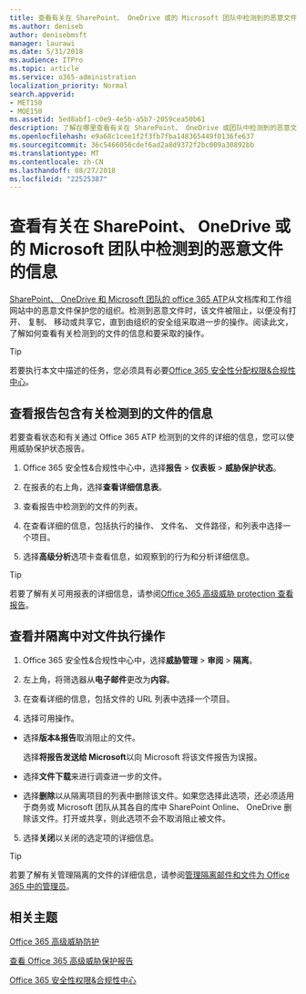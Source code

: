 ```yaml
---
title: 查看有关在 SharePoint、 OneDrive 或的 Microsoft 团队中检测到的恶意文件的信息
ms.author: deniseb
author: denisebmsft
manager: laurawi
ms.date: 5/31/2018
ms.audience: ITPro
ms.topic: article
ms.service: o365-administration
localization_priority: Normal
search.appverid:
- MET150
- MOE150
ms.assetid: 5ed8abf1-c0e9-4e5b-a5b7-2059cea50b61
description: 了解在哪里查看有关在 SharePoint、 OneDrive 或团队中检测到的恶意文件的信息以及如何对这些文件执行操作。
ms.openlocfilehash: e9a68c1cee1f2f3fb7fba148365449f0136fe637
ms.sourcegitcommit: 36c5466056cdef6ad2a8d9372f2bc009a30892bb
ms.translationtype: MT
ms.contentlocale: zh-CN
ms.lasthandoff: 08/27/2018
ms.locfileid: "22525387"
---
```

# <a name="view-information-about-malicious-files-detected-in-sharepoint-onedrive-or-microsoft-teams"></a>查看有关在 SharePoint、 OneDrive 或的 Microsoft 团队中检测到的恶意文件的信息

[SharePoint、 OneDrive 和 Microsoft 团队的 office 365 ATP](atp-for-spo-odb-and-teams.md)从文档库和工作组网站中的恶意文件保护您的组织。检测到恶意文件时，该文件被阻止，以便没有打开、 复制、 移动或共享它，直到由组织的安全组采取进一步的操作。阅读此文，了解如何查看有关检测到的文件的信息和要采取的操作。 
  
> [!TIP]
> 若要执行本文中描述的任务，您必须具有必要[Office 365 安全性分配权限&amp;合规性中心](permissions-in-the-security-and-compliance-center.md)。 
  
## <a name="view-reports-with-information-about-detected-files"></a>查看报告包含有关检测到的文件的信息

若要查看状态和有关通过 Office 365 ATP 检测到的文件的详细的信息，您可以使用威胁保护状态报告。
  
1. Office 365 安全性&amp;合规性中心中，选择**报告** \> **仪表板** \> **威胁保护状态**。
    
2. 在报表的右上角，选择**查看详细信息表**。
    
3. 查看报告中检测到的文件的列表。
    
4. 在查看详细的信息，包括执行的操作、 文件名、 文件路径，和列表中选择一个项目。
    
5. 选择**高级分析**选项卡查看信息，如观察到的行为和分析详细信息。 
    
> [!TIP]
> 若要了解有关可用报表的详细信息，请参阅[Office 365 高级威胁 protection 查看报告](view-reports-for-atp.md)。 
  
## <a name="view-and-take-action-on-files-in-quarantine"></a>查看并隔离中对文件执行操作

1. Office 365 安全性&amp;合规性中心中，选择**威胁管理** \> **审阅** \> **隔离**。
    
2. 左上角，将筛选器从**电子邮件**更改为**内容**。
    
3. 在查看详细的信息，包括文件的 URL 列表中选择一个项目。
    
4. 选择可用操作。
    
  - 选择**版本&amp;报告**取消阻止的文件。 
    
    选择**将报告发送给 Microsoft**以向 Microsoft 将该文件报告为误报。 
    
  - 选择**文件下载**来进行调查进一步的文件。 
    
  - 选择**删除**以从隔离项目的列表中删除该文件。如果您选择此选项，还必须适用于商务或 Microsoft 团队从其各自的库中 SharePoint Online、 OneDrive 删除该文件。打开或共享，则此选项不会不取消阻止被文件。 
    
5. 选择**关闭**以关闭的选定项的详细信息。 
    
> [!TIP]
> 若要了解有关管理隔离的文件的详细信息，请参阅[管理隔离邮件和文件为 Office 365 中的管理员](manage-quarantined-messages-and-files.md)。 
  
## <a name="related-topics"></a>相关主题

[Office 365 高级威胁防护](office-365-atp.md)
  
[查看 Office 365 高级威胁保护报告](view-reports-for-atp.md)
  
[Office 365 安全性权限&amp;合规性中心](permissions-in-the-security-and-compliance-center.md)
  

